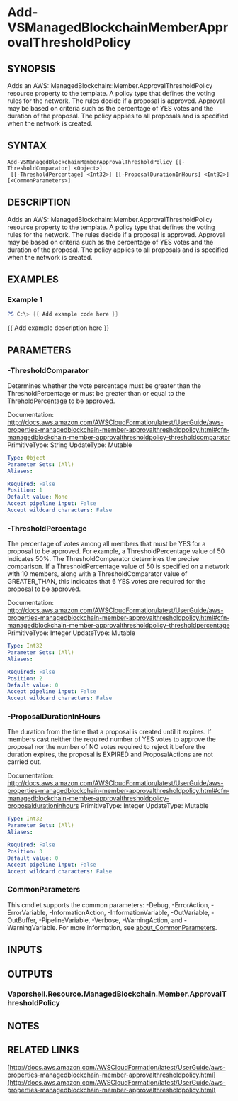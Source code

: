 # Add-VSManagedBlockchainMemberApprovalThresholdPolicy

## SYNOPSIS
Adds an AWS::ManagedBlockchain::Member.ApprovalThresholdPolicy resource property to the template.
A policy type that defines the voting rules for the network.
The rules decide if a proposal is approved.
Approval may be based on criteria such as the percentage of YES votes and the duration of the proposal.
The policy applies to all proposals and is specified when the network is created.

## SYNTAX

```
Add-VSManagedBlockchainMemberApprovalThresholdPolicy [[-ThresholdComparator] <Object>]
 [[-ThresholdPercentage] <Int32>] [[-ProposalDurationInHours] <Int32>] [<CommonParameters>]
```

## DESCRIPTION
Adds an AWS::ManagedBlockchain::Member.ApprovalThresholdPolicy resource property to the template.
A policy type that defines the voting rules for the network.
The rules decide if a proposal is approved.
Approval may be based on criteria such as the percentage of YES votes and the duration of the proposal.
The policy applies to all proposals and is specified when the network is created.

## EXAMPLES

### Example 1
```powershell
PS C:\> {{ Add example code here }}
```

{{ Add example description here }}

## PARAMETERS

### -ThresholdComparator
Determines whether the vote percentage must be greater than the ThresholdPercentage or must be greater than or equal to the ThreholdPercentage to be approved.

Documentation: http://docs.aws.amazon.com/AWSCloudFormation/latest/UserGuide/aws-properties-managedblockchain-member-approvalthresholdpolicy.html#cfn-managedblockchain-member-approvalthresholdpolicy-thresholdcomparator
PrimitiveType: String
UpdateType: Mutable

```yaml
Type: Object
Parameter Sets: (All)
Aliases:

Required: False
Position: 1
Default value: None
Accept pipeline input: False
Accept wildcard characters: False
```

### -ThresholdPercentage
The percentage of votes among all members that must be YES for a proposal to be approved.
For example, a ThresholdPercentage value of 50 indicates 50%.
The ThresholdComparator determines the precise comparison.
If a ThresholdPercentage value of 50 is specified on a network with 10 members, along with a ThresholdComparator value of GREATER_THAN, this indicates that 6 YES votes are required for the proposal to be approved.

Documentation: http://docs.aws.amazon.com/AWSCloudFormation/latest/UserGuide/aws-properties-managedblockchain-member-approvalthresholdpolicy.html#cfn-managedblockchain-member-approvalthresholdpolicy-thresholdpercentage
PrimitiveType: Integer
UpdateType: Mutable

```yaml
Type: Int32
Parameter Sets: (All)
Aliases:

Required: False
Position: 2
Default value: 0
Accept pipeline input: False
Accept wildcard characters: False
```

### -ProposalDurationInHours
The duration from the time that a proposal is created until it expires.
If members cast neither the required number of YES votes to approve the proposal nor the number of NO votes required to reject it before the duration expires, the proposal is EXPIRED and ProposalActions are not carried out.

Documentation: http://docs.aws.amazon.com/AWSCloudFormation/latest/UserGuide/aws-properties-managedblockchain-member-approvalthresholdpolicy.html#cfn-managedblockchain-member-approvalthresholdpolicy-proposaldurationinhours
PrimitiveType: Integer
UpdateType: Mutable

```yaml
Type: Int32
Parameter Sets: (All)
Aliases:

Required: False
Position: 3
Default value: 0
Accept pipeline input: False
Accept wildcard characters: False
```

### CommonParameters
This cmdlet supports the common parameters: -Debug, -ErrorAction, -ErrorVariable, -InformationAction, -InformationVariable, -OutVariable, -OutBuffer, -PipelineVariable, -Verbose, -WarningAction, and -WarningVariable. For more information, see [about_CommonParameters](http://go.microsoft.com/fwlink/?LinkID=113216).

## INPUTS

## OUTPUTS

### Vaporshell.Resource.ManagedBlockchain.Member.ApprovalThresholdPolicy
## NOTES

## RELATED LINKS

[http://docs.aws.amazon.com/AWSCloudFormation/latest/UserGuide/aws-properties-managedblockchain-member-approvalthresholdpolicy.html](http://docs.aws.amazon.com/AWSCloudFormation/latest/UserGuide/aws-properties-managedblockchain-member-approvalthresholdpolicy.html)

